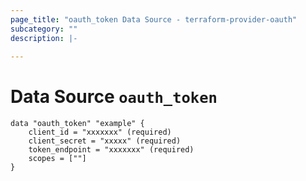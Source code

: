 ```yaml
---
page_title: "oauth_token Data Source - terraform-provider-oauth"
subcategory: ""
description: |-
  
---
```


# Data Source `oauth_token`


```
data "oauth_token" "example" {
    client_id = "xxxxxxx" (required)
    client_secret = "xxxxx" (required)
    token_endpoint = "xxxxxxx" (required)
    scopes = [""]
}
```